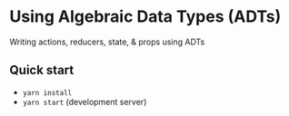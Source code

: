 # Using Algebraic Data Types (ADTs)

Writing actions, reducers, state, & props using ADTs

## Quick start

* `yarn install`
* `yarn start` (development server)
